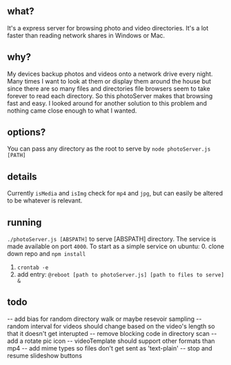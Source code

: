 ## what?
It's a express server for browsing photo and video directories. It's a lot faster than reading network shares in Windows or Mac. 

## why?
My devices backup photos and videos onto a network drive every night. Many times I want to look at them or display them around the house but since there are so many files and directories file browsers seem to take forever to read each directory. So this photoServer makes that browsing fast and easy. I looked around for another solution to this problem and nothing came close enough to what I wanted. 

## options?
You can pass any directory as the root to serve by `node photoServer.js [PATH]`

## details
Currently `isMedia` and `isImg` check for `mp4` and `jpg`, but can easily be altered to be whatever is relevant. 

## running
`./photoServer.js [ABSPATH]` to serve [ABSPATH] directory. The service is made available on port `4000`. 
To start as a simple service on ubuntu:
0. clone down repo and `npm install`
1. `crontab -e`
2. add entry: `@reboot [path to photoServer.js] [path to files to serve] &`

## todo
-- add bias for random directory walk or maybe resevoir sampling
-- random interval for videos should change based on the video's length so that it doesn't get interupted
-- remove blocking code in directory scan
-- add a rotate pic icon 
-- videoTemplate should support other formats than mp4
-- add mime types so files don't get sent as 'text-plain'
-- stop and resume slideshow buttons